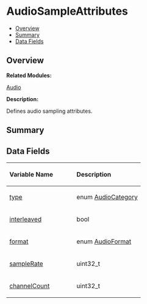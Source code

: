 # AudioSampleAttributes<a name="ZH-CN_TOPIC_0000001054879524"></a>

-   [Overview](#section55678551165630)
-   [Summary](#section1305932239165630)
-   [Data Fields](#pub-attribs)

## **Overview**<a name="section55678551165630"></a>

**Related Modules:**

[Audio](Audio.md)

**Description:**

Defines audio sampling attributes. 

## **Summary**<a name="section1305932239165630"></a>

## Data Fields<a name="pub-attribs"></a>

<a name="table1784383585165630"></a>
<table><thead align="left"><tr id="row128536422165630"><th class="cellrowborder" valign="top" width="50%" id="mcps1.1.3.1.1"><p id="p210279085165630"><a name="p210279085165630"></a><a name="p210279085165630"></a>Variable Name</p>
</th>
<th class="cellrowborder" valign="top" width="50%" id="mcps1.1.3.1.2"><p id="p898796443165630"><a name="p898796443165630"></a><a name="p898796443165630"></a>Description</p>
</th>
</tr>
</thead>
<tbody><tr id="row1302446205165630"><td class="cellrowborder" valign="top" width="50%" headers="mcps1.1.3.1.1 "><p id="p681496444165630"><a name="p681496444165630"></a><a name="p681496444165630"></a><a href="Audio.md#ga658c38c76290ea6c8b9e0a2ddf7d1db4">type</a></p>
</td>
<td class="cellrowborder" valign="top" width="50%" headers="mcps1.1.3.1.2 "><p id="p1424587905165630"><a name="p1424587905165630"></a><a name="p1424587905165630"></a>enum <a href="Audio.md#gaf210d41d152890f3aaf2aaac99bd28d5">AudioCategory</a> </p>
</td>
</tr>
<tr id="row1465876064165630"><td class="cellrowborder" valign="top" width="50%" headers="mcps1.1.3.1.1 "><p id="p1148025925165630"><a name="p1148025925165630"></a><a name="p1148025925165630"></a><a href="Audio.md#gab00c777b594436a4fae1a4bcdad70c6d">interleaved</a></p>
</td>
<td class="cellrowborder" valign="top" width="50%" headers="mcps1.1.3.1.2 "><p id="p1333556578165630"><a name="p1333556578165630"></a><a name="p1333556578165630"></a>bool </p>
</td>
</tr>
<tr id="row1695912418165630"><td class="cellrowborder" valign="top" width="50%" headers="mcps1.1.3.1.1 "><p id="p1277435590165630"><a name="p1277435590165630"></a><a name="p1277435590165630"></a><a href="Audio.md#ga441305acec64ee1ed840c8920e167c9e">format</a></p>
</td>
<td class="cellrowborder" valign="top" width="50%" headers="mcps1.1.3.1.2 "><p id="p281166291165630"><a name="p281166291165630"></a><a name="p281166291165630"></a>enum <a href="Audio.md#ga98d5d077cca088ddf77314871474fe59">AudioFormat</a> </p>
</td>
</tr>
<tr id="row75331080165630"><td class="cellrowborder" valign="top" width="50%" headers="mcps1.1.3.1.1 "><p id="p436991703165630"><a name="p436991703165630"></a><a name="p436991703165630"></a><a href="Audio.md#gaa322b72a4cdf9007c75814853e7ad4af">sampleRate</a></p>
</td>
<td class="cellrowborder" valign="top" width="50%" headers="mcps1.1.3.1.2 "><p id="p806561454165630"><a name="p806561454165630"></a><a name="p806561454165630"></a>uint32_t </p>
</td>
</tr>
<tr id="row1220491380165630"><td class="cellrowborder" valign="top" width="50%" headers="mcps1.1.3.1.1 "><p id="p1244459374165630"><a name="p1244459374165630"></a><a name="p1244459374165630"></a><a href="Audio.md#ga9c629d8ad8f0119d9b0acae3f2ed9b78">channelCount</a></p>
</td>
<td class="cellrowborder" valign="top" width="50%" headers="mcps1.1.3.1.2 "><p id="p541267612165630"><a name="p541267612165630"></a><a name="p541267612165630"></a>uint32_t </p>
</td>
</tr>
</tbody>
</table>


